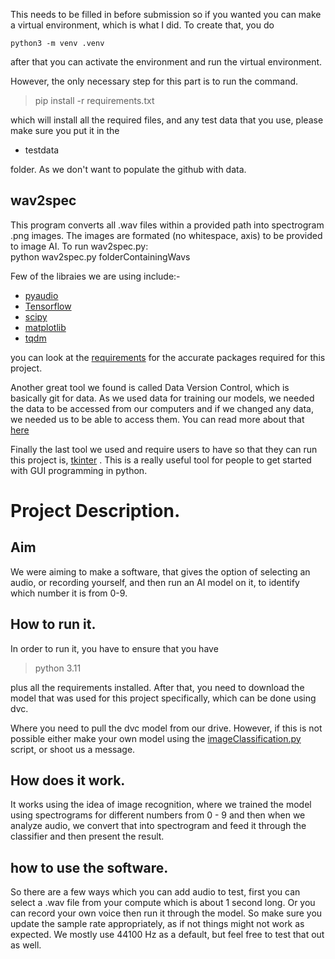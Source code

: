 This needs to be filled in before submission
so if you wanted you can make a virtual environment, which is what I did. To create that, you do

`python3 -m venv .venv`

after that you can activate the environment and run the virtual environment.

However, the only necessary step for this part is to run the command.

> pip install -r requirements.txt

which will install all the required files, and any test data that you use, please make sure you put it in the 
* testdata

folder. As we don't want to populate the github with data.

## wav2spec
This program converts all .wav files within a provided path into spectrogram .png images.
The images are formated (no whitespace, axis) to be provided to image AI. 
To run wav2spec.py:  
python wav2spec.py folderContainingWavs

Few of the libraies we are using include:-
* [pyaudio](https://people.csail.mit.edu/hubert/pyaudio/)
* [Tensorflow](https://www.tensorflow.org/api_docs/python/tf)
* [scipy](https://docs.scipy.org/doc/scipy/)
* [matplotlib](https://matplotlib.org/)
* [tqdm](https://tqdm.github.io/)

you can look at the [requirements](./requirements.txt) for the accurate packages required for this project.

Another great tool we found is called Data Version Control, which is basically git for data. As we used data for training our models, we needed the data to be accessed from our computers and if we changed any data, we needed us to be able to access them. 
You can read more about that [here](https://dvc.org/doc)

Finally the last tool we used and require users to have so that they can run this project is, [tkinter](https://docs.python.org/3/library/tkinter.html) . This is a really useful tool for people to get started with GUI programming in python.

# Project Description.
## Aim
We were aiming to make a software, that gives the option of selecting an audio, or recording yourself, and then run an AI model on it, to identify which number it is from 0-9.

## How to run it.
In order to run it, you have to ensure that you have 
> python 3.11

plus all the requirements installed. After that, you need to download the model that was used for this project specifically, which can be done using dvc.

Where you need to pull the dvc model from our drive. However, if this is not possible either make your own model using the [imageClassification.py](./imageClassification.py) script, or shoot us a message.

## How does it work.
It works using the idea of image recognition, where we trained the model using spectrograms for different numbers from 0 - 9 and then when we analyze audio, we convert that into spectrogram and feed it through the classifier and then present the result.

## how to use the software.

So there are a few ways which you can add audio to test, first you can select a .wav file from your compute which is about 1 second long. Or you can record your own voice then run it through the model. 
So make sure you update the sample rate appropriately, as if not things might not work as expected. We mostly use 44100 Hz as a default, but feel free to test that out as well.
